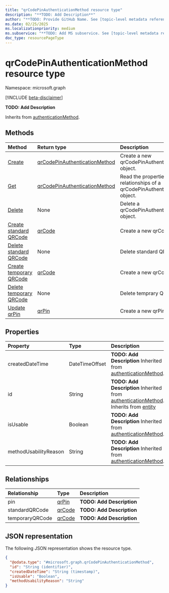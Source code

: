 ```yaml
---
title: "qrCodePinAuthenticationMethod resource type"
description: "**TODO: Add Description**"
author: "**TODO: Provide GitHub Name. See [topic-level metadata reference](https://aka.ms/msgo?pagePath=Document-APIs/Guidelines/Metadata)**"
ms.date: 02/25/2025
ms.localizationpriority: medium
ms.subservice: "**TODO: Add MS subservice. See [topic-level metadata reference](https://aka.ms/msgo?pagePath=Document-APIs/Guidelines/Metadata)**"
doc_type: resourcePageType
---
```


# qrCodePinAuthenticationMethod resource type

Namespace: microsoft.graph

[!INCLUDE [beta-disclaimer](../../includes/beta-disclaimer.md)]

**TODO: Add Description**


Inherits from [authenticationMethod](../resources/authenticationmethod.md).


## Methods
|Method|Return type|Description|
|:---|:---|:---|
|[Create](../api/authentication-put-qrcodepinmethod.md)|[qrCodePinAuthenticationMethod](../resources/qrcodepinauthenticationmethod.md)|Create a new qrCodePinAuthenticationMethod object.|
|[Get](../api/qrcodepinauthenticationmethod-get.md)|[qrCodePinAuthenticationMethod](../resources/qrcodepinauthenticationmethod.md)|Read the properties and relationships of a qrCodePinAuthenticationMethod object.|
|[Delete](../api/authentication-delete-qrcodepinmethod.md)|None|Delete a qrCodePinAuthenticationMethod object.|
|[Create standard QRCode](../api/qrcodepinauthenticationmethod-patch-standardqrcode.md)|[qrCode](../resources/qrcode.md)|Create a new qrCode object.|
|[Delete standard QRCode](../api/qrcodepinauthenticationmethod-delete-standardqrcode.md)|None|Delete standard QRCode object.|
|[Create temporary QRCode](../api/qrcodepinauthenticationmethod-patch-temporaryqrcode)|[qrCode](../resources/qrcode.md)|Create a new qrCode object.|
|[Delete temporary QRCode](../api/qrcodepinauthenticationmethod-delete-temporaryqrcode.md)|None|Delete temprary QRCode object.|
|[Update qrPin](../api/qrcodepinauthenticationmethod-patch-pin.md)|[qrPin](../resources/qrpin.md)|Create a new qrPin object.|

## Properties
|Property|Type|Description|
|:---|:---|:---|
|createdDateTime|DateTimeOffset|**TODO: Add Description** Inherited from [authenticationMethod](../resources/authenticationmethod.md).|
|id|String|**TODO: Add Description** Inherited from [authenticationMethod](../resources/authenticationmethod.md). Inherits from [entity](../resources/entity.md)|
|isUsable|Boolean|**TODO: Add Description** Inherited from [authenticationMethod](../resources/authenticationmethod.md).|
|methodUsabilityReason|String|**TODO: Add Description** Inherited from [authenticationMethod](../resources/authenticationmethod.md).|

## Relationships
|Relationship|Type|Description|
|:---|:---|:---|
|pin|[qrPin](../resources/qrpin.md)|**TODO: Add Description**|
|standardQRCode|[qrCode](../resources/qrcode.md)|**TODO: Add Description**|
|temporaryQRCode|[qrCode](../resources/qrcode.md)|**TODO: Add Description**|

## JSON representation
The following JSON representation shows the resource type.
<!-- {
  "blockType": "resource",
  "keyProperty": "id",
  "@odata.type": "microsoft.graph.qrCodePinAuthenticationMethod",
  "baseType": "microsoft.graph.authenticationMethod",
  "openType": false
}
-->
``` json
{
  "@odata.type": "#microsoft.graph.qrCodePinAuthenticationMethod",
  "id": "String (identifier)",
  "createdDateTime": "String (timestamp)",
  "isUsable": "Boolean",
  "methodUsabilityReason": "String"
}
```

